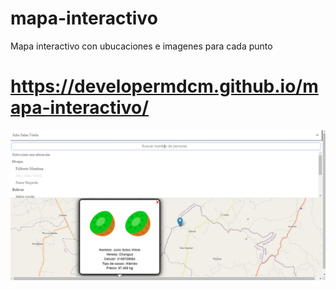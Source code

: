 # mapa-interactivo
Mapa interactivo con ubucaciones e imagenes para cada punto
# https://developermdcm.github.io/mapa-interactivo/
![Image](https://github.com/DeveloperMDCM/mapa-interactivo/blob/master/bg.jpg)
